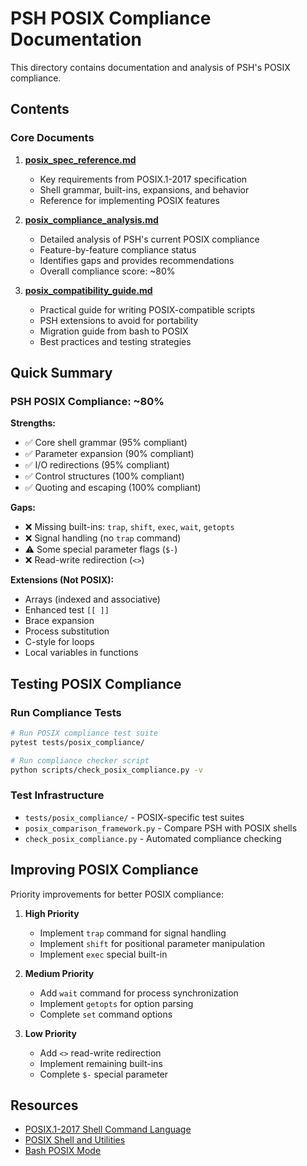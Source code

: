 # PSH POSIX Compliance Documentation

This directory contains documentation and analysis of PSH's POSIX compliance.

## Contents

### Core Documents

1. **[posix_spec_reference.md](posix_spec_reference.md)**
   - Key requirements from POSIX.1-2017 specification
   - Shell grammar, built-ins, expansions, and behavior
   - Reference for implementing POSIX features

2. **[posix_compliance_analysis.md](posix_compliance_analysis.md)**
   - Detailed analysis of PSH's current POSIX compliance
   - Feature-by-feature compliance status
   - Identifies gaps and provides recommendations
   - Overall compliance score: ~80%

3. **[posix_compatibility_guide.md](posix_compatibility_guide.md)**
   - Practical guide for writing POSIX-compatible scripts
   - PSH extensions to avoid for portability
   - Migration guide from bash to POSIX
   - Best practices and testing strategies

## Quick Summary

### PSH POSIX Compliance: ~80%

**Strengths:**
- ✅ Core shell grammar (95% compliant)
- ✅ Parameter expansion (90% compliant)
- ✅ I/O redirections (95% compliant)
- ✅ Control structures (100% compliant)
- ✅ Quoting and escaping (100% compliant)

**Gaps:**
- ❌ Missing built-ins: `trap`, `shift`, `exec`, `wait`, `getopts`
- ❌ Signal handling (no `trap` command)
- ⚠️ Some special parameter flags (`$-`)
- ❌ Read-write redirection (`<>`)

**Extensions (Not POSIX):**
- Arrays (indexed and associative)
- Enhanced test `[[ ]]`
- Brace expansion
- Process substitution
- C-style for loops
- Local variables in functions

## Testing POSIX Compliance

### Run Compliance Tests
```bash
# Run POSIX compliance test suite
pytest tests/posix_compliance/

# Run compliance checker script
python scripts/check_posix_compliance.py -v
```

### Test Infrastructure
- `tests/posix_compliance/` - POSIX-specific test suites
- `posix_comparison_framework.py` - Compare PSH with POSIX shells
- `check_posix_compliance.py` - Automated compliance checking

## Improving POSIX Compliance

Priority improvements for better POSIX compliance:

1. **High Priority**
   - Implement `trap` command for signal handling
   - Implement `shift` for positional parameter manipulation
   - Implement `exec` special built-in

2. **Medium Priority**
   - Add `wait` command for process synchronization
   - Implement `getopts` for option parsing
   - Complete `set` command options

3. **Low Priority**
   - Add `<>` read-write redirection
   - Implement remaining built-ins
   - Complete `$-` special parameter

## Resources

- [POSIX.1-2017 Shell Command Language](https://pubs.opengroup.org/onlinepubs/9699919799/utilities/V3_chap02.html)
- [POSIX Shell and Utilities](https://pubs.opengroup.org/onlinepubs/9699919799/idx/shell.html)
- [Bash POSIX Mode](https://www.gnu.org/software/bash/manual/html_node/Bash-POSIX-Mode.html)